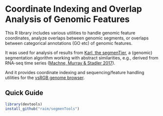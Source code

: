 # Coordinate Indexing and Overlap Analysis of Genomic Features 

This R library includes various utilities to handle genomic feature
coordinates, analyze overlaps between genomic segments, or overlaps
between categorical annotations (GO etc) of genomic features.

It was used for analysis of results from
[Karl, the segmenTier](https://github.com/raim/segmenTier), a
(genomic) segmentation algorithm working with abstract similarities,
e.g., derived from RNA-seq time series
([Machne, Murray & Stadler 2017](www.nature.com/articless41598-017-12401-8)).

And it provides coordinate indexing and sequencing/feature handling
utilities for the
[vsRGB genome browser](https://gitlab.com/raim/genomeBrowser).

## Quick Guide

```R
library(devtools)
install_github("raim/segmenTools")
```
